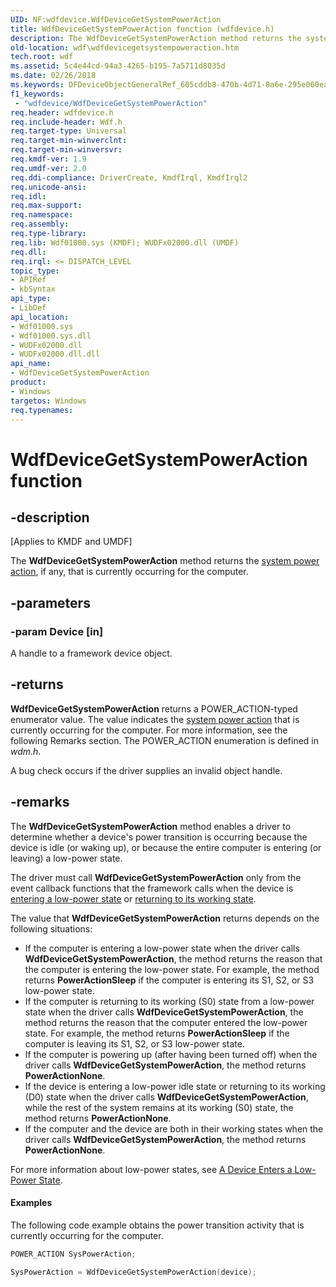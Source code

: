 ```yaml
---
UID: NF:wdfdevice.WdfDeviceGetSystemPowerAction
title: WdfDeviceGetSystemPowerAction function (wdfdevice.h)
description: The WdfDeviceGetSystemPowerAction method returns the system power action, if any, that is currently occurring for the computer.
old-location: wdf\wdfdevicegetsystempoweraction.htm
tech.root: wdf
ms.assetid: 5c4e44cd-94a3-4265-b195-7a5711d8035d
ms.date: 02/26/2018
ms.keywords: DFDeviceObjectGeneralRef_605cddb8-470b-4d71-8a6e-295e060ea3e3.xml, WdfDeviceGetSystemPowerAction, WdfDeviceGetSystemPowerAction method, kmdf.wdfdevicegetsystempoweraction, wdf.wdfdevicegetsystempoweraction, wdfdevice/WdfDeviceGetSystemPowerAction
f1_keywords:
 - "wdfdevice/WdfDeviceGetSystemPowerAction"
req.header: wdfdevice.h
req.include-header: Wdf.h
req.target-type: Universal
req.target-min-winverclnt: 
req.target-min-winversvr: 
req.kmdf-ver: 1.9
req.umdf-ver: 2.0
req.ddi-compliance: DriverCreate, KmdfIrql, KmdfIrql2
req.unicode-ansi: 
req.idl: 
req.max-support: 
req.namespace: 
req.assembly: 
req.type-library: 
req.lib: Wdf01000.sys (KMDF); WUDFx02000.dll (UMDF)
req.dll: 
req.irql: <= DISPATCH_LEVEL
topic_type:
- APIRef
- kbSyntax
api_type:
- LibDef
api_location:
- Wdf01000.sys
- Wdf01000.sys.dll
- WUDFx02000.dll
- WUDFx02000.dll.dll
api_name:
- WdfDeviceGetSystemPowerAction
product:
- Windows
targetos: Windows
req.typenames: 
---
```


# WdfDeviceGetSystemPowerAction function


## -description


<p class="CCE_Message">[Applies to KMDF and UMDF]</p>

The <b>WdfDeviceGetSystemPowerAction</b> method returns the <a href="https://docs.microsoft.com/windows-hardware/drivers/kernel/system-power-actions">system power action</a>, if any, that is currently occurring for the computer. 


## -parameters




### -param Device [in]

A handle to a framework device object.


## -returns



<b>WdfDeviceGetSystemPowerAction</b> returns a POWER_ACTION-typed enumerator value. The value indicates the <a href="https://docs.microsoft.com/windows-hardware/drivers/kernel/system-power-actions">system power action</a> that is currently occurring for the computer. For more information, see the following Remarks section. The POWER_ACTION enumeration is defined in <i>wdm.h</i>.

A bug check occurs if the driver supplies an invalid object handle.




## -remarks



The <b>WdfDeviceGetSystemPowerAction</b> method enables a driver to determine whether a device's power transition is occurring because the device is idle (or waking up), or because the entire computer is entering (or leaving) a low-power state. 

The driver must call <b>WdfDeviceGetSystemPowerAction</b> only from the event callback functions that the framework calls when the device is <a href="https://docs.microsoft.com/windows-hardware/drivers/wdf/a-device-enters-a-low-power-state">entering a low-power state</a> or <a href="https://docs.microsoft.com/windows-hardware/drivers/wdf/a-device-returns-to-its-working-state">returning to its working state</a>. 

The value that <b>WdfDeviceGetSystemPowerAction</b> returns depends on the following situations:

<ul>
<li>
If the computer is entering a low-power state when the driver calls <b>WdfDeviceGetSystemPowerAction</b>, the method returns the reason that the computer is entering the low-power state. For example, the method returns <b>PowerActionSleep</b> if the computer is entering its S1, S2, or S3 low-power state.

</li>
<li>
If the computer is returning to its working (S0) state from a low-power state when the driver calls <b>WdfDeviceGetSystemPowerAction</b>, the method returns the reason that the computer entered the low-power state. For example, the method returns <b>PowerActionSleep</b> if the computer is leaving its S1, S2, or S3 low-power state.

</li>
<li>
If the computer is powering up (after having been turned off) when the driver calls <b>WdfDeviceGetSystemPowerAction</b>, the method returns <b>PowerActionNone</b>.

</li>
<li>
If the device is entering a low-power idle state or returning to its working (D0) state when the driver calls <b>WdfDeviceGetSystemPowerAction</b>, while the rest of the system remains at its working (S0) state, the method returns <b>PowerActionNone</b>.

</li>
<li>
If the computer and the device are both in their working states when the driver calls <b>WdfDeviceGetSystemPowerAction</b>, the method returns <b>PowerActionNone</b>.

</li>
</ul>
For more information about low-power states, see <a href="https://docs.microsoft.com/windows-hardware/drivers/wdf/a-device-enters-a-low-power-state">A Device Enters a Low-Power State</a>.


#### Examples

The following code example obtains the power transition activity that is currently occurring for the computer.

```cpp
POWER_ACTION SysPowerAction;

SysPowerAction = WdfDeviceGetSystemPowerAction(device);
```


